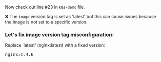 
Now check out line #23 in `k8s-demo` file.

❌  The `image` version tag is set as 'latest' but this can cause issues because the image is not set to a specific version.

### Let's fix image version tag misconfiguration:
Replace 'latest' (nginx:latest) with a fixed version:  
<pre class="file" data-filename=".datree/k8s-demo.yaml" data-target="insert"  data-marker="nginx:latest">nginx:1.4.6</pre>
